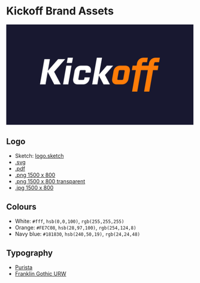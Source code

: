 # Kickoff Brand Assets
<img src="logo-1500x800.png" width="500">

## Logo
* Sketch: [logo.sketch](logo.sketch)
* [.svg](logo.svg)
* [.pdf](logo.pdf)
* [.png 1500 x 800](logo-1500x800.png)
* [.png 1500 x 800 transparent](logo-1500x800-transparent.png)
* [.jpg 1500 x 800](logo-1500x800.jpg)

## Colours
* White: `#fff`, `hsb(0,0,100)`, `rgb(255,255,255)`
* Orange: `#FE7C08`, `hsb(28,97,100)`, `rgb(254,124,8)`
* Navy blue: `#181830`, `hsb(240,50,19)`, `rgb(24,24,48)`

## Typography
* [Purista](http://www.myfonts.com/fonts/suitcase/purista/)
* [Franklin Gothic URW](http://www.myfonts.com/fonts/urw/franklin-gothic/)
